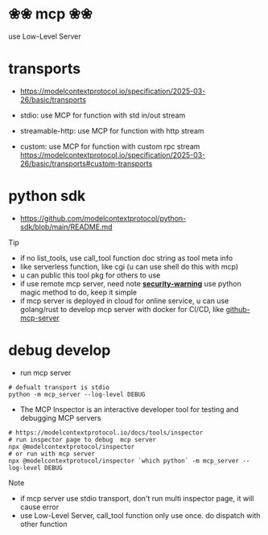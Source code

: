 # ❀❀ mcp ❀❀
use Low-Level Server

# transports
- https://modelcontextprotocol.io/specification/2025-03-26/basic/transports

- stdio: use MCP for function with std in/out stream
- streamable-http: use MCP for function with http stream
- custom: use MCP for function with custom rpc stream https://modelcontextprotocol.io/specification/2025-03-26/basic/transports#custom-transports

# python sdk
- https://github.com/modelcontextprotocol/python-sdk/blob/main/README.md


> [!TIP]
> - if no list_tools, use call_tool function doc string as tool meta info
> - like serverless function, like cgi (u can use shell do this with mcp)
> - u can public this tool pkg for others to use
> - if use remote mcp server, need note [**security-warning**](https://modelcontextprotocol.io/specification/2025-03-26/basic/transports#security-warning)
> use python magic method to do, keep it simple
> - if mcp server is deployed in cloud for online service, u can use golang/rust to develop mcp server with docker for CI/CD, like [github-mcp-server](https://github.com/github/github-mcp-server)

# debug develop
- run mcp server
```shell
# defualt transport is stdio
python -m mcp_server --log-level DEBUG
```
- The MCP Inspector is an interactive developer tool for testing and debugging MCP servers
```shell
# https://modelcontextprotocol.io/docs/tools/inspector
# run inspector page to debug  mcp server
npx @modelcontextprotocol/inspector
# or run with mcp server
npx @modelcontextprotocol/inspector `which python` -m mcp_server --log-level DEBUG
```
> [!NOTE]
> - if mcp server use stdio transport, don't run multi inspector page, it will cause error
> - use Low-Level Server, call_tool function only use once. do dispatch with other function
